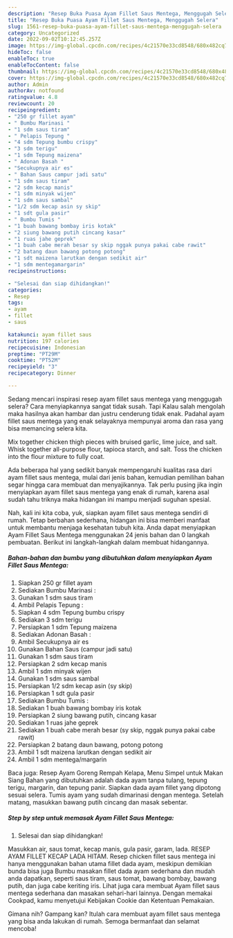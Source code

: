 ```yaml
---
description: "Resep Buka Puasa Ayam Fillet Saus Mentega, Menggugah Selera"
title: "Resep Buka Puasa Ayam Fillet Saus Mentega, Menggugah Selera"
slug: 1561-resep-buka-puasa-ayam-fillet-saus-mentega-menggugah-selera
category: Uncategorized
date: 2022-09-02T10:12:45.257Z
image: https://img-global.cpcdn.com/recipes/4c21570e33cd8548/680x482cq70/ayam-fillet-saus-mentega-foto-resep-utama.jpg
hideToc: false
enableToc: true
enableTocContent: false
thumbnail: https://img-global.cpcdn.com/recipes/4c21570e33cd8548/680x482cq70/ayam-fillet-saus-mentega-foto-resep-utama.jpg
cover: https://img-global.cpcdn.com/recipes/4c21570e33cd8548/680x482cq70/ayam-fillet-saus-mentega-foto-resep-utama.jpg
author: Admin
authorAv: notfound
ratingvalue: 4.8
reviewcount: 20
recipeingredient:
- "250 gr fillet ayam"
- " Bumbu Marinasi "
- "1 sdm saus tiram"
- " Pelapis Tepung "
- "4 sdm Tepung bumbu crispy"
- "3 sdm terigu"
- "1 sdm Tepung maizena"
- " Adonan Basah "
- "Secukupnya air es"
- " Bahan Saus campur jadi satu"
- "1 sdm saus tiram"
- "2 sdm kecap manis"
- "1 sdm minyak wijen"
- "1 sdm saus sambal"
- "1/2 sdm kecap asin sy skip"
- "1 sdt gula pasir"
- " Bumbu Tumis "
- "1 buah bawang bombay iris kotak"
- "2 siung bawang putih cincang kasar"
- "1 ruas jahe geprek"
- "1 buah cabe merah besar sy skip nggak punya pakai cabe rawit"
- "2 batang daun bawang potong potong"
- "1 sdt maizena larutkan dengan sedikit air"
- "1 sdm mentegamargarin"
recipeinstructions:

- "Selesai dan siap dihidangkan!"
categories:
- Resep
tags:
- ayam
- fillet
- saus

katakunci: ayam fillet saus 
nutrition: 197 calories
recipecuisine: Indonesian
preptime: "PT29M"
cooktime: "PT52M"
recipeyield: "3"
recipecategory: Dinner

---
```



Sedang mencari inspirasi resep ayam fillet saus mentega yang menggugah selera? Cara menyiapkannya sangat tidak susah. Tapi Kalau salah mengolah maka hasilnya akan hambar dan justru cenderung tidak enak. Padahal ayam fillet saus mentega yang enak selayaknya mempunyai aroma dan rasa yang bisa memancing selera kita.


Mix together chicken thigh pieces with bruised garlic, lime juice, and salt. Whisk together all-purpose flour, tapioca starch, and salt. Toss the chicken into the flour mixture to fully coat.

Ada beberapa hal yang sedikit banyak mempengaruhi kualitas rasa dari ayam fillet saus mentega, mulai dari jenis bahan, kemudian pemilihan bahan segar hingga cara membuat dan menyajikannya. Tak perlu pusing jika ingin menyiapkan ayam fillet saus mentega yang enak di rumah, karena asal sudah tahu triknya maka hidangan ini mampu menjadi suguhan spesial.


Nah, kali ini kita coba, yuk, siapkan ayam fillet saus mentega sendiri di rumah. Tetap berbahan sederhana, hidangan ini bisa memberi manfaat untuk membantu menjaga kesehatan tubuh kita. Anda dapat menyiapkan Ayam Fillet Saus Mentega menggunakan 24 jenis bahan dan 0 langkah pembuatan. Berikut ini langkah-langkah dalam membuat hidangannya.

<!--inarticleads1-->

##### Bahan-bahan dan bumbu yang dibutuhkan dalam menyiapkan Ayam Fillet Saus Mentega:

1. Siapkan 250 gr fillet ayam
1. Sediakan  Bumbu Marinasi :
1. Gunakan 1 sdm saus tiram
1. Ambil  Pelapis Tepung :
1. Siapkan 4 sdm Tepung bumbu crispy
1. Sediakan 3 sdm terigu
1. Persiapkan 1 sdm Tepung maizena
1. Sediakan  Adonan Basah :
1. Ambil Secukupnya air es
1. Gunakan  Bahan Saus (campur jadi satu)
1. Gunakan 1 sdm saus tiram
1. Persiapkan 2 sdm kecap manis
1. Ambil 1 sdm minyak wijen
1. Gunakan 1 sdm saus sambal
1. Persiapkan 1/2 sdm kecap asin (sy skip)
1. Persiapkan 1 sdt gula pasir
1. Sediakan  Bumbu Tumis :
1. Sediakan 1 buah bawang bombay iris kotak
1. Persiapkan 2 siung bawang putih, cincang kasar
1. Sediakan 1 ruas jahe geprek
1. Sediakan 1 buah cabe merah besar (sy skip, nggak punya pakai cabe rawit)
1. Persiapkan 2 batang daun bawang, potong potong
1. Ambil 1 sdt maizena larutkan dengan sedikit air
1. Ambil 1 sdm mentega/margarin


Baca juga: Resep Ayam Goreng Rempah Kelapa, Menu Simpel untuk Makan Siang Bahan yang dibutuhkan adalah dada ayam tanpa tulang, tepung terigu, margarin, dan tepung panir. Siapkan dada ayam fillet yang dipotong sesuai selera. Tumis ayam yang sudah dimarinasi dengan mentega. Setelah matang, masukkan bawang putih cincang dan masak sebentar. 

<!--inarticleads2-->

##### Step by step untuk memasak Ayam Fillet Saus Mentega:


1. Selesai dan siap dihidangkan!

Masukkan air, saus tomat, kecap manis, gula pasir, garam, lada. RESEP AYAM FILLET KECAP LADA HITAM. Resep chicken fillet saus mentega ini hanya menggunakan bahan utama fillet dada ayam, meskipun demikian bunda bisa juga Bumbu masakan fillet dada ayam sederhana dan mudah anda dapatkan, seperti saus tiram, saus tomat, bawang bombay, bawang putih, dan juga cabe keriting iris. Lihat juga cara membuat Ayam fillet saus mentega sederhana dan masakan sehari-hari lainnya. Dengan memakai Cookpad, kamu menyetujui Kebijakan Cookie dan Ketentuan Pemakaian. 

Gimana nih? Gampang kan? Itulah cara membuat ayam fillet saus mentega yang bisa anda lakukan di rumah. Semoga bermanfaat dan selamat mencoba!
